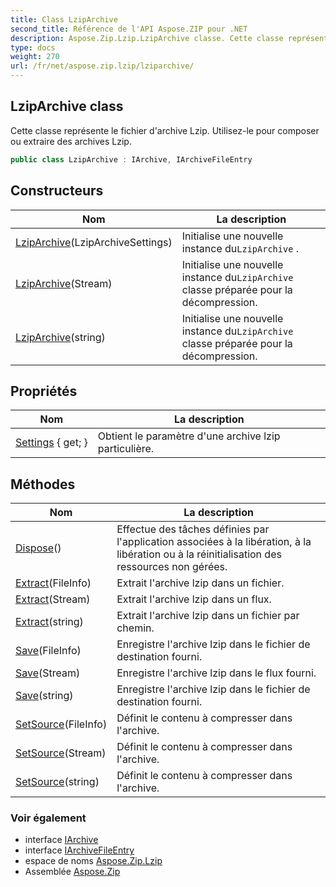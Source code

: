 ```yaml
---
title: Class LzipArchive
second_title: Référence de l'API Aspose.ZIP pour .NET
description: Aspose.Zip.Lzip.LzipArchive classe. Cette classe représente le fichier darchive Lzip. Utilisezle pour composer ou extraire des archives Lzip.
type: docs
weight: 270
url: /fr/net/aspose.zip.lzip/lziparchive/
---
```

## LzipArchive class

Cette classe représente le fichier d'archive Lzip. Utilisez-le pour composer ou extraire des archives Lzip.

```csharp
public class LzipArchive : IArchive, IArchiveFileEntry
```

## Constructeurs

| Nom | La description |
| --- | --- |
| [LzipArchive](lziparchive/#constructor)(LzipArchiveSettings) | Initialise une nouvelle instance du`LzipArchive` . |
| [LzipArchive](lziparchive/#constructor_1)(Stream) | Initialise une nouvelle instance du`LzipArchive` classe préparée pour la décompression. |
| [LzipArchive](lziparchive/#constructor_2)(string) | Initialise une nouvelle instance du`LzipArchive` classe préparée pour la décompression. |

## Propriétés

| Nom | La description |
| --- | --- |
| [Settings](../../aspose.zip.lzip/lziparchive/settings/) { get; } | Obtient le paramètre d'une archive lzip particulière. |

## Méthodes

| Nom | La description |
| --- | --- |
| [Dispose](../../aspose.zip.lzip/lziparchive/dispose/)() | Effectue des tâches définies par l'application associées à la libération, à la libération ou à la réinitialisation des ressources non gérées. |
| [Extract](../../aspose.zip.lzip/lziparchive/extract/#extract)(FileInfo) | Extrait l'archive lzip dans un fichier. |
| [Extract](../../aspose.zip.lzip/lziparchive/extract/#extract_1)(Stream) | Extrait l'archive lzip dans un flux. |
| [Extract](../../aspose.zip.lzip/lziparchive/extract/#extract_2)(string) | Extrait l'archive lzip dans un fichier par chemin. |
| [Save](../../aspose.zip.lzip/lziparchive/save/#save)(FileInfo) | Enregistre l'archive lzip dans le fichier de destination fourni. |
| [Save](../../aspose.zip.lzip/lziparchive/save/#save_1)(Stream) | Enregistre l'archive lzip dans le flux fourni. |
| [Save](../../aspose.zip.lzip/lziparchive/save/#save_2)(string) | Enregistre l'archive lzip dans le fichier de destination fourni. |
| [SetSource](../../aspose.zip.lzip/lziparchive/setsource/#setsource)(FileInfo) | Définit le contenu à compresser dans l'archive. |
| [SetSource](../../aspose.zip.lzip/lziparchive/setsource/#setsource_1)(Stream) | Définit le contenu à compresser dans l'archive. |
| [SetSource](../../aspose.zip.lzip/lziparchive/setsource/#setsource_2)(string) | Définit le contenu à compresser dans l'archive. |

### Voir également

* interface [IArchive](../../aspose.zip/iarchive/)
* interface [IArchiveFileEntry](../../aspose.zip/iarchivefileentry/)
* espace de noms [Aspose.Zip.Lzip](../../aspose.zip.lzip/)
* Assemblée [Aspose.Zip](../../)


